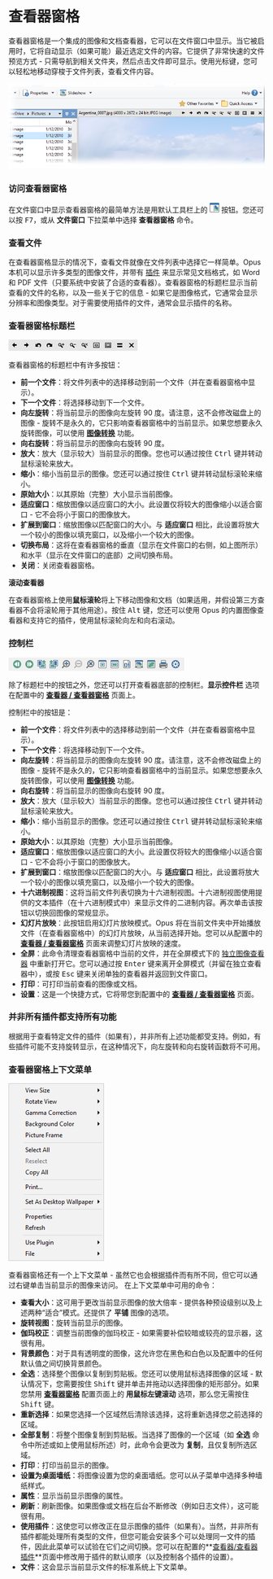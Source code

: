 # 查看器窗格

查看器窗格是一个集成的图像和文档查看器，它可以在文件窗口中显示。当它被启用时，它将自动显示（如果可能）最近选定文件的内容。它提供了非常快速的文件预览方式 - 只需导航到相关文件夹，然后点击文件即可显示。使用光标键，您可以轻松地移动穿梭于文件列表，查看文件内容。

![](/Manual/images/media/13/viewer_pane.png)

### 访问查看器窗格

在文件窗口中显示查看器窗格的最简单方法是用默认工具栏上的 ![](/Manual/images/media/13/menu_toolbar_-_viewer_pane.png) 按钮。您还可以按 <kbd>F7</kbd>，或从 **文件窗口** 下拉菜单中选择 **查看器窗格** 命令。

### 查看文件

在查看器窗格显示的情况下，查看文件就像在文件列表中选择它一样简单。Opus 本机可以显示许多类型的图像文件，并带有 [插件](/Manual/preferences/preferences_categories/viewer/viewer_plugins.zh.md) 来显示常见文档格式，如 Word 和 PDF 文件（只要系统中安装了合适的查看器）。查看器窗格的标题栏显示当前查看的文件的名称，以及一些关于它的信息 - 如果它是图像格式，它通常会显示分辨率和图像类型。对于需要使用插件的文件，通常会显示插件的名称。

### 查看器窗格标题栏

![](/Manual/images/media/13/viewerpane_titlebar.png)

查看器窗格的标题栏中有许多按钮：

- **前一个文件**：将文件列表中的选择移动到前一个文件（并在查看器窗格中显示）。
- **下一个文件**：将选择移动到下一个文件。
- **向左旋转**：将当前显示的图像向左旋转 90 度。请注意，这不会修改磁盘上的图像 - 旋转不是永久的，它只影响查看器窗格中的当前显示。如果您想要永久旋转图像，可以使用 **[图像转换](/Manual/additional_functionality/image_conversion/README.zh.md)** 功能。
- **向右旋转**：将当前显示的图像向右旋转 90 度。
- **放大**：放大（显示较大）当前显示的图像。您也可以通过按住 <kbd>Ctrl</kbd> 键并转动鼠标滚轮来放大。
- **缩小**：缩小当前显示的图像。您还可以通过按住 <kbd>Ctrl</kbd> 键并转动鼠标滚轮来缩小。
- **原始大小**：以其原始（完整）大小显示当前图像。
- **适应窗口**：缩放图像以适应窗口的大小。此设置仅将较大的图像缩小以适合窗口 - 它不会将小于窗口的图像放大。
- **扩展到窗口**：缩放图像以匹配窗口的大小。与 **适应窗口** 相比，此设置将放大一个较小的图像以填充窗口，以及缩小一个较大的图像。
- **切换布局**：这将在查看器窗格的垂直（显示在文件窗口的右侧，如上图所示）和水平（显示在文件窗口的底部）之间切换布局。
- **关闭**：关闭查看器窗格。

**滚动查看器**

在查看器窗格上使用**鼠标滚轮**将上下移动图像和文档（如果适用，并假设第三方查看器不会将滚轮用于其他用途）。按住 <kbd>Alt</kbd> 键，您还可以使用 Opus 的内置图像查看器和支持它的插件，使用鼠标滚轮向左和向右滚动。

### 控制栏

![](/Manual/images/media/13/viewerpane_controlbar.png)

除了标题栏中的按钮之外，您还可以打开查看器底部的控制栏。**显示控件栏** 选项在配置中的 **[查看器 / 查看器窗格](/Manual/preferences/preferences_categories/viewer/viewer_pane.zh.md)** 页面上。

控制栏中的按钮是：

- **前一个文件**：将文件列表中的选择移动到前一个文件（并在查看器窗格中显示）。
- **下一个文件**：将选择移动到下一个文件。
- **向左旋转**：将当前显示的图像向左旋转 90 度。请注意，这不会修改磁盘上的图像 - 旋转不是永久的，它只影响查看器窗格中的当前显示。如果您想要永久旋转图像，可以使用 **[图像转换](/Manual/additional_functionality/image_conversion/README.zh.md)** 功能。
- **向右旋转**：将当前显示的图像向右旋转 90 度。
- **放大**：放大（显示较大）当前显示的图像。您也可以通过按住 <kbd>Ctrl</kbd> 键并转动鼠标滚轮来放大。
- **缩小**：缩小当前显示的图像。您还可以通过按住 <kbd>Ctrl</kbd> 键并转动鼠标滚轮来缩小。
- **原始大小**：以其原始（完整）大小显示当前图像。
- **适应窗口**：缩放图像以适应窗口的大小。此设置仅将较大的图像缩小以适合窗口 - 它不会将小于窗口的图像放大。
- **扩展到窗口**：缩放图像以匹配窗口的大小。与 **适应窗口** 相比，此设置将放大一个较小的图像以填充窗口，以及缩小一个较大的图像。
- **十六进制视图**：这将当前文件列表切换为十六进制视图。十六进制视图使用提供的文本插件（在十六进制模式中）来显示文件的二进制内容。再次单击该按钮以切换回图像的常规显示。
- **幻灯片放映**：此按钮启用幻灯片放映模式。Opus 将在当前文件夹中开始播放文件（在查看器窗格中）的幻灯片放映，从当前选择开始。您可以从配置中的 **[查看器 / 查看器窗格](/Manual/preferences/preferences_categories/viewer/viewer_pane.zh.md)** 页面来调整幻灯片放映的速度。
- **全屏**：此命令清理查看器窗格中当前的文件，并在全屏模式下的 [独立图像查看器](/Manual/additional_functionality/viewing_images/README.zh.md) 中重新打开它。您可以通过按 <kbd>Enter</kbd> 键来离开全屏模式（并留在独立查看器中），或按 <kbd>Esc</kbd> 键来关闭单独的查看器并返回到文件窗口。
- **打印**：可打印当前查看的图像或文档。
- **设置**：这是一个快捷方式，它将带您到配置中的 **[查看器 / 查看器窗格](/Manual/preferences/preferences_categories/viewer/viewer_pane.zh.md)** 页面。

### 并非所有插件都支持所有功能

根据用于查看特定文件的插件（如果有），并非所有上述功能都受支持。例如，有些插件可能不支持旋转显示，在这种情况下，向左旋转和向右旋转函数将不可用。

### 查看器窗格上下文菜单

![](/Manual/images/media/13/viewer_pane_context_menu.png)

查看器窗格还有一个上下文菜单 - 虽然它也会根据插件而有所不同，但它可以通过右键单击当前显示的图像来访问。
在上下文菜单中可用的命令：

- **查看大小**：这可用于更改当前显示图像的放大倍率 - 提供各种预设级别以及上述两种“适合”模式。还提供了 **平铺** 图像的选项。
- **旋转视图**：旋转当前显示的图像。
- **伽玛校正**：调整当前图像的伽玛校正 - 如果需要补偿较暗或较亮的显示器，这很有用。
- **背景颜色**：对于具有透明度的图像，这允许您在黑色和白色以及配置中的任何默认值之间切换背景颜色。
- **全选**：选择整个图像以复制到剪贴板。您还可以使用鼠标选择图像的区域 - 默认情况下，您需要按住 <kbd>Shift</kbd> 键并单击并拖动以选择图像的矩形部分。如果您禁用 **[查看器窗格](/Manual/preferences/preferences_categories/viewer/viewer_pane.zh.md)** 配置页面上的 **用鼠标左键滚动** 选项，那么您无需按住 <kbd>Shift</kbd> 键。
- **重新选择**：如果您选择一个区域然后清除该选择，这将重新选择您之前选择的区域。
- **全部复制**：将整个图像复制到剪贴板。当选择了图像的一个区域（如 **全选** 命令中所述或如上使用鼠标所述）时，此命令会更改为 **复制**，且仅复制所选区域。
- **打印**：打印当前显示的图像。
- **设置为桌面墙纸**：将图像设置为您的桌面墙纸。您可以从子菜单中选择多种墙纸样式。
- **属性**：显示当前显示图像的属性。
- **刷新**：刷新图像。如果图像或文档在后台不断修改（例如日志文件），这可能很有用。
- **使用插件**：这使您可以修改正在显示图像的插件（如果有）。当然，并非所有插件都能处理所有类型的文件，但您可能会安装多个可以处理同一文件的插件，因此此菜单可以试验在它们之间切换。您可以在配置的**[查看器/查看器插件](/Manual/preferences/preferences_categories/viewer/viewer_plugins.zh.md)**页面中修改用于插件的默认顺序（以及控制各个插件的设置）。
- **文件**：这会显示当前显示文件的标准系统上下文菜单。